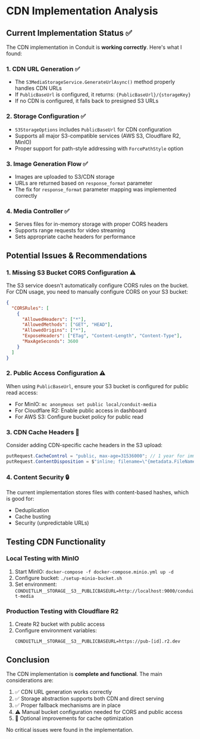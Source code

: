 # CDN Implementation Analysis

## Current Implementation Status ✅

The CDN implementation in Conduit is **working correctly**. Here's what I found:

### 1. **CDN URL Generation** ✅
- The `S3MediaStorageService.GenerateUrlAsync()` method properly handles CDN URLs
- If `PublicBaseUrl` is configured, it returns: `{PublicBaseUrl}/{storageKey}`
- If no CDN is configured, it falls back to presigned S3 URLs

### 2. **Storage Configuration** ✅
- `S3StorageOptions` includes `PublicBaseUrl` for CDN configuration
- Supports all major S3-compatible services (AWS S3, Cloudflare R2, MinIO)
- Proper support for path-style addressing with `ForcePathStyle` option

### 3. **Image Generation Flow** ✅
- Images are uploaded to S3/CDN storage
- URLs are returned based on `response_format` parameter
- The fix for `response_format` parameter mapping was implemented correctly

### 4. **Media Controller** ✅
- Serves files for in-memory storage with proper CORS headers
- Supports range requests for video streaming
- Sets appropriate cache headers for performance

## Potential Issues & Recommendations

### 1. **Missing S3 Bucket CORS Configuration** ⚠️
The S3 service doesn't automatically configure CORS rules on the bucket. For CDN usage, you need to manually configure CORS on your S3 bucket:

```json
{
  "CORSRules": [
    {
      "AllowedHeaders": ["*"],
      "AllowedMethods": ["GET", "HEAD"],
      "AllowedOrigins": ["*"],
      "ExposeHeaders": ["ETag", "Content-Length", "Content-Type"],
      "MaxAgeSeconds": 3600
    }
  ]
}
```

### 2. **Public Access Configuration** ⚠️
When using `PublicBaseUrl`, ensure your S3 bucket is configured for public read access:
- For MinIO: `mc anonymous set public local/conduit-media`
- For Cloudflare R2: Enable public access in dashboard
- For AWS S3: Configure bucket policy for public read

### 3. **CDN Cache Headers** 🔧
Consider adding CDN-specific cache headers in the S3 upload:

```csharp
putRequest.CacheControl = "public, max-age=31536000"; // 1 year for immutable content
putRequest.ContentDisposition = $"inline; filename=\"{metadata.FileName}\"";
```

### 4. **Content Security** 🔒
The current implementation stores files with content-based hashes, which is good for:
- Deduplication
- Cache busting
- Security (unpredictable URLs)

## Testing CDN Functionality

### Local Testing with MinIO
1. Start MinIO: `docker-compose -f docker-compose.minio.yml up -d`
2. Configure bucket: `./setup-minio-bucket.sh`
3. Set environment: `CONDUITLLM__STORAGE__S3__PUBLICBASEURL=http://localhost:9000/conduit-media`

### Production Testing with Cloudflare R2
1. Create R2 bucket with public access
2. Configure environment variables:
   ```
   CONDUITLLM__STORAGE__S3__PUBLICBASEURL=https://pub-[id].r2.dev
   ```

## Conclusion

The CDN implementation is **complete and functional**. The main considerations are:

1. ✅ CDN URL generation works correctly
2. ✅ Storage abstraction supports both CDN and direct serving
3. ✅ Proper fallback mechanisms are in place
4. ⚠️ Manual bucket configuration needed for CORS and public access
5. 🔧 Optional improvements for cache optimization

No critical issues were found in the implementation.